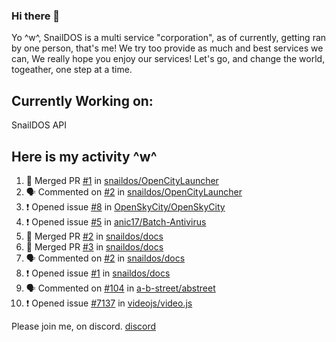 ### Hi there 👋
Yo ^w^,
SnailDOS is a multi service "corporation", as of currently, getting ran by one person, that's me!
We try too provide as much and best services we can, We really hope you enjoy our services!
Let's go, and change the world, togeather, one step at a time.
## Currently Working on:
SnailDOS API
## Here is my activity ^w^
<!--START_SECTION:activity-->
1. 🎉 Merged PR [#1](https://github.com/snaildos/OpenCityLauncher/pull/1) in [snaildos/OpenCityLauncher](https://github.com/snaildos/OpenCityLauncher)
2. 🗣 Commented on [#2](https://github.com/snaildos/OpenCityLauncher/issues/2) in [snaildos/OpenCityLauncher](https://github.com/snaildos/OpenCityLauncher)
3. ❗️ Opened issue [#8](https://github.com/OpenSkyCity/OpenSkyCity/issues/8) in [OpenSkyCity/OpenSkyCity](https://github.com/OpenSkyCity/OpenSkyCity)
4. ❗️ Opened issue [#5](https://github.com/anic17/Batch-Antivirus/issues/5) in [anic17/Batch-Antivirus](https://github.com/anic17/Batch-Antivirus)
5. 🎉 Merged PR [#2](https://github.com/snaildos/docs/pull/2) in [snaildos/docs](https://github.com/snaildos/docs)
6. 🎉 Merged PR [#3](https://github.com/snaildos/docs/pull/3) in [snaildos/docs](https://github.com/snaildos/docs)
7. 🗣 Commented on [#2](https://github.com/snaildos/docs/issues/2) in [snaildos/docs](https://github.com/snaildos/docs)
8. ❗️ Opened issue [#1](https://github.com/snaildos/docs/issues/1) in [snaildos/docs](https://github.com/snaildos/docs)
9. 🗣 Commented on [#104](https://github.com/a-b-street/abstreet/issues/104) in [a-b-street/abstreet](https://github.com/a-b-street/abstreet)
10. ❗️ Opened issue [#7137](https://github.com/videojs/video.js/issues/7137) in [videojs/video.js](https://github.com/videojs/video.js)
<!--END_SECTION:activity-->
Please join me, on discord.
[discord](https://invite.gg/snaildos)
